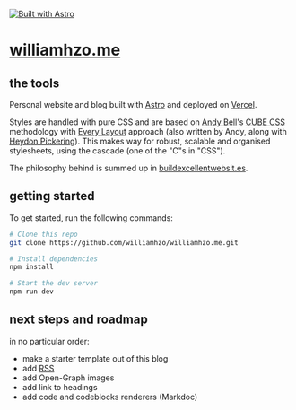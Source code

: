 [![Built with Astro](https://astro.badg.es/v1/built-with-astro.svg)](https://astro.build/)

# [williamhzo.me](https://williamhzo.me/)

## the tools

Personal website and blog built with [Astro](https://astro.build/) and deployed on [Vercel](https://vercel.com/).

Styles are handled with pure CSS and are based on [Andy Bell](https://andy-bell.co.uk/)'s [CUBE CSS](https://cube.fyi/) methodology with [Every Layout](https://every-layout.dev/) approach (also written by Andy, along with [Heydon Pickering](https://heydonworks.com/)). This makes way for robust, scalable and organised stylesheets, using the cascade (one of the "C"s in "CSS").

The philosophy behind is summed up in [buildexcellentwebsit.es](https://buildexcellentwebsit.es/).

## getting started

To get started, run the following commands:

```bash
# Clone this repo
git clone https://github.com/williamhzo/williamhzo.me.git

# Install dependencies
npm install

# Start the dev server
npm run dev
```

## next steps and roadmap

in no particular order:

- make a starter template out of this blog
- add [RSS](https://docs.astro.build/en/guides/rss/)
- add Open-Graph images
- add link to headings
- add code and codeblocks renderers (Markdoc)
